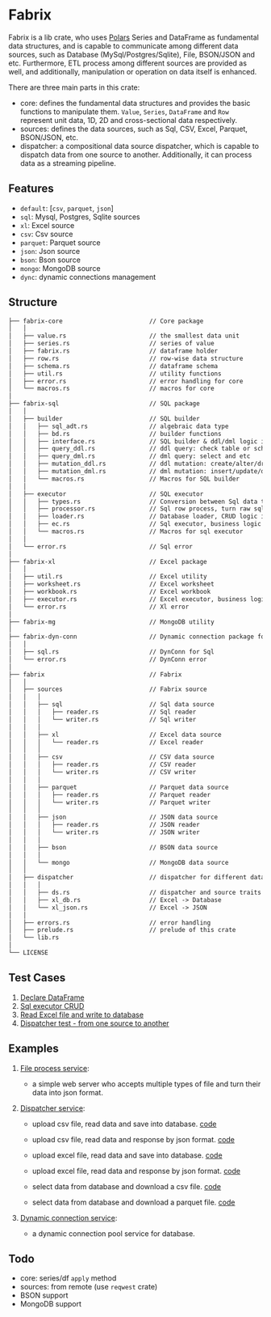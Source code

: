 # Fabrix

Fabrix is a lib crate, who uses [Polars](https://github.com/pola-rs/polars) Series and DataFrame as fundamental data structures, and is capable to communicate among different data sources, such as Database (MySql/Postgres/Sqlite), File, BSON/JSON and etc. Furthermore, ETL process among different sources are provided as well, and additionally, manipulation or operation on data itself is enhanced.

There are three main parts in this crate:

- core: defines the fundamental data structures and provides the basic functions to manipulate them. `Value`, `Series`, `DataFrame` and `Row` represent unit data, 1D, 2D and cross-sectional data respectively.
- sources: defines the data sources, such as Sql, CSV, Excel, Parquet, BSON/JSON, etc.
- dispatcher: a compositional data source dispatcher, which is capable to dispatch data from one source to another. Additionally, it can process data as a streaming pipeline.

## Features

- `default`: [`csv`, `parquet`, `json`]
- `sql`: Mysql, Postgres, Sqlite sources
- `xl`: Excel source
- `csv`: Csv source
- `parquet`: Parquet source
- `json`: Json source
- `bson`: Bson source
- `mongo`: MongoDB source
- `dync`: dynamic connections management

## Structure

```txt
├── fabrix-core                        // Core package
│   │
│   ├── value.rs                       // the smallest data unit
│   ├── series.rs                      // series of value
│   ├── fabrix.rs                      // dataframe holder
│   ├── row.rs                         // row-wise data structure
│   ├── schema.rs                      // dataframe schema
│   ├── util.rs                        // utility functions
│   ├── error.rs                       // error handling for core
│   └── macros.rs                      // macros for core
│
├── fabrix-sql                         // SQL package
│   │
│   ├── builder                        // SQL builder
│   │   ├── sql_adt.rs                 // algebraic data type
│   │   ├── bd.rs                      // builder functions
│   │   ├── interface.rs               // SQL builder & ddl/dml logic interface
│   │   ├── query_ddl.rs               // ddl query: check table or schema
│   │   ├── query_dml.rs               // dml query: select and etc
│   │   ├── mutation_ddl.rs            // ddl mutation: create/alter/drop table
│   │   ├── mutation_dml.rs            // dml mutation: insert/update/delete data
│   │   └── macros.rs                  // Macros for SQL builder
│   │
│   ├── executor                       // SQL executor
│   │   ├── types.rs                   // Conversion between Sql data type and Fabrix `Value`
│   │   ├── processor.rs               // Sql row process, turn raw sql row into `Vec<Value>` or `Row`
│   │   ├── loader.rs                  // Database loader, CRUD logic implementation
│   │   ├── ec.rs                      // Sql executor, business logic implementation
│   │   └── macros.rs                  // Macros for sql executor
│   │
│   └── error.rs                       // Sql error
│
├── fabrix-xl                          // Excel package
│   │
│   ├── util.rs                        // Excel utility
│   ├── worksheet.rs                   // Excel worksheet
│   ├── workbook.rs                    // Excel workbook
│   ├── executor.rs                    // Excel executor, business logic implementation
│   └── error.rs                       // Xl error
│
├── fabrix-mg                          // MongoDB utility
│
├── fabrix-dyn-conn                    // Dynamic connection package for Database & MongoDB
│   │
│   ├── sql.rs                         // DynConn for Sql
│   └── error.rs                       // DynConn error
│
├── fabrix                             // Fabrix
│   │
│   ├── sources                        // Fabrix source
│   │   │
│   │   ├── sql                        // Sql data source
│   │   │   ├── reader.rs              // Sql reader
│   │   │   └── writer.rs              // Sql writer
│   │   │
│   │   ├── xl                         // Excel data source
│   │   │   └── reader.rs              // Excel reader
│   │   │
│   │   ├── csv                        // CSV data source
│   │   │   ├── reader.rs              // CSV reader
│   │   │   └── writer.rs              // CSV writer
│   │   │
│   │   ├── parquet                    // Parquet data source
│   │   │   ├── reader.rs              // Parquet reader
│   │   │   └── writer.rs              // Parquet writer
│   │   │
│   │   ├── json                       // JSON data source
│   │   │   ├── reader.rs              // JSON reader
│   │   │   └── writer.rs              // JSON writer
│   │   │
│   │   ├── bson                       // BSON data source
│   │   │
│   │   └── mongo                      // MongoDB data source
│   │
│   ├── dispatcher                     // dispatcher for different data source
│   │   │
│   │   ├── ds.rs                      // dispatcher and source traits
│   │   ├── xl_db.rs                   // Excel -> Database
│   │   └── xl_json.rs                 // Excel -> JSON
│   │
│   ├── errors.rs                      // error handling
│   ├── prelude.rs                     // prelude of this crate
│   └── lib.rs
│
└── LICENSE
```

## Test Cases

1. [Declare DataFrame](./fabrix-core/tests/declare_df_test.rs)
1. [Sql executor CRUD](./fabrix-sql/tests/sql_executor_test.rs)
1. [Read Excel file and write to database](./fabrix/tests/read_xl_to_db_test.rs)
1. [Dispatcher test - from one source to another](./fabrix/tests/dispatcher_tests.rs)

## Examples

1. [File process service](./examples/file_process_service/src/main.rs):

   - a simple web server who accepts multiple types of file and turn their data into json format.

1. [Dispatcher service](./examples/dispatcher_service/src/main.rs):

   - upload csv file, read data and save into database. [code](./examples/dispatcher_service/src/csv2db.rs)

   - upload csv file, read data and response by json format. [code](./examples/dispatcher_service/src/csv2json.rs)

   - upload excel file, read data and save into database. [code](./examples/dispatcher_service/src/xl2db.rs)

   - upload excel file, read data and response by json format. [code](./examples/dispatcher_service/src/xl2json.rs)

   - select data from database and download a csv file. [code](./examples/dispatcher_service/src/db2csv.rs)

   - select data from database and download a parquet file. [code](./examples/dispatcher_service/src/db2parquet.rs)

1. [Dynamic connection service](./examples/dync_service/src/main.rs):

   - a dynamic connection pool service for database.

## Todo

- core: series/df `apply` method
- sources: from remote (use `reqwest` crate)
- BSON support
- MongoDB support

